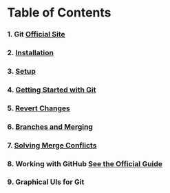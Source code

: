 # Table of Contents
### 1. Git [Official Site](http://git-scm.com/)
### 2. [Installation](https://github.com/Hindol/git-tutorial/blob/master/INSTALLATION.md)
### 3. [Setup](https://github.com/Hindol/git-tutorial/blob/master/SETUP.md)
### 4. [Getting Started with Git](https://github.com/Hindol/git-tutorial/blob/master/GETTING-STARTED-WITH-GIT.md)
### 5. [Revert Changes](https://github.com/Hindol/git-tutorial/blob/master/REVERT-CHANGES.md)
### 6. [Branches and Merging](https://github.com/Hindol/git-tutorial/blob/master/BRANCHES-AND-MERGING.md)
### 7. [Solving Merge Conflicts](https://github.com/Hindol/git-tutorial/blob/master/SOLVING-MERGE-CONFLICTS.md)
### 8. Working with GitHub [See the Official Guide](https://help.github.com/articles/create-a-repo)
### 9. Graphical UIs for Git